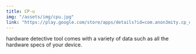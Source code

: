 ```yaml
---
title: CP-u 
img: "/assets/img/cpu.jpg"
link: "https://play.google.com/store/apps/details?id=com.anon3mity.cp_u"
---
```


hardware detective tool comes with a variety of data such as all the hardware specs of your device.
